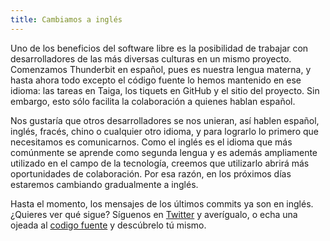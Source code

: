 ```yaml
---
title: Cambiamos a inglés
---
```

Uno de los beneficios del software libre es la posibilidad de trabajar con desarrolladores de las más diversas culturas en un mismo proyecto. Comenzamos Thunderbit en español, pues es nuestra lengua materna, y hasta ahora todo excepto el código fuente lo hemos mantenido en ese idioma: las tareas en Taiga, los tiquets en GitHub y el sitio del proyecto. Sin embargo, esto sólo facilita la colaboración a quienes hablan español.

Nos gustaría que otros desarrolladores se nos unieran, así hablen español, inglés, fracés, chino o cualquier otro idioma, y para lograrlo lo primero que necesitamos es comunicarnos. Como el inglés es el idioma que más comúnmente se aprende como segunda lengua y es además ampliamente utilizado en el campo de la tecnología, creemos que utilizarlo abrirá más oportunidades de colaboración. Por esa razón, en los próximos días estaremos cambiando gradualmente a inglés.

Hasta el momento, los mensajes de los últimos commits ya son en inglés. ¿Quieres ver qué sigue? Síguenos en [Twitter](http://twitter.com/thunderbitdev) y averígualo, o echa una ojeada al [codigo fuente](http://github.com/thunderbit/thunderbit) y descúbrelo tú mismo.
